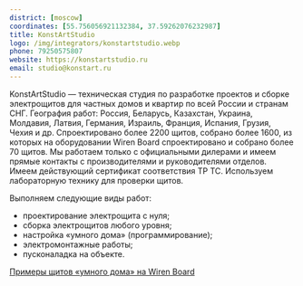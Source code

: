 ```yaml
---
district: [moscow]
coordinates: [55.756056921132384, 37.59262076232987]
title: KonstArtStudio
logo: /img/integrators/konstartstudio.webp
phone: 79250575807
website: https://konstartstudio.ru
email: studio@konstart.ru
---
```


KonstArtStudio — техническая студия по разработке проектов и сборке электрощитов для частных домов и квартир по всей России и странам СНГ. География работ: Россия, Беларусь, Казахстан, Украина, Молдавия, Латвия, Германия, Израиль, Франция, Испания, Грузия, Чехия и др. Спроектировано более 2200 щитов, собрано более 1600, из которых на оборудовании Wiren Board спроектировано и собрано более 70 щитов. Мы работаем только с официальными дилерами и имеем прямые контакты с производителями и руководителями отделов. Имеем действующий сертификат соответствия ТР ТС. Используем лабораторную технику для проверки щитов.


Выполняем следующие виды работ:
* проектирование электрощита с нуля;
* сборка электрощитов любого уровня;
* настройка «умного дома» (программирование);
* электромонтажные работы;
* пусконаладка на объекте.

[Примеры щитов «умного дома» на Wiren Board](https://konstartstudio.ru/uslugi/umniy-dom/wiren-board)
